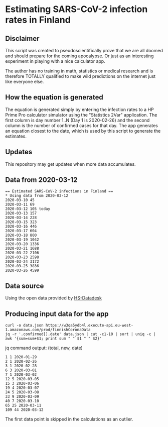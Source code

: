 # Estimating SARS-CoV-2 infection rates in Finland

## Disclaimer

This script was created to pseudoscientifically prove that we are all doomed
and should prepare for the coming apocalypse. Or just as an interesting
experiment in playing with a nice calculator app.

The author has no training in math, statistics or medical research and is
therefore TOTALLY qualified to make wild predictions on the internet just like
everyone else.

## How the equation is generated

The equation is generated simply by entering the infection rates to a HP Prime
Pro calculator simulator using the "Statistics 2Var" application.
The first column is day number 1..N (Day 1 is 2020-02-26) and the second column
is the number of confirmed cases for that day.
The app generates an equation closest to the date, which is used by this script
to generate the estimates.

## Updates

This repository may get updates when more data accumulates.

## Data from 2020-03-12

```
== Estimated SARS-CoV-2 infections in Finland ==
* Using data from 2020-03-12
2020-03-10 45
2020-03-11 69
2020-03-12 105 today
2020-03-13 157
2020-03-14 228
2020-03-15 323
2020-03-16 446
2020-03-17 604
2020-03-18 800
2020-03-19 1042
2020-03-20 1336
2020-03-21 1688
2020-03-22 2106
2020-03-23 2598
2020-03-24 3172
2020-03-25 3836
2020-03-26 4599
```

## Data source
Using the open data provided by [HS-Datadesk](https://github.com/HS-Datadesk/koronavirus-avoindata)

## Producing input data for the app

```
curl -o data.json https://w3qa5ydb4l.execute-api.eu-west-1.amazonaws.com/prod/finnishCoronaData
jq -r '.confirmed[].date' data.json | cut -c1-10 | sort | uniq -c | awk '{sum=sum+$1; print sum " " $1 " " $2}'
```

jq command output: (total, new, date)

```
1 1 2020-01-29
2 1 2020-02-26
3 1 2020-02-28
6 3 2020-03-01
7 1 2020-03-02
12 5 2020-03-05
15 3 2020-03-06
19 4 2020-03-07
24 5 2020-03-08
33 9 2020-03-09
40 7 2020-03-10
65 25 2020-03-11
109 44 2020-03-12
```

The first data point is skipped in the calculations as an outlier.
